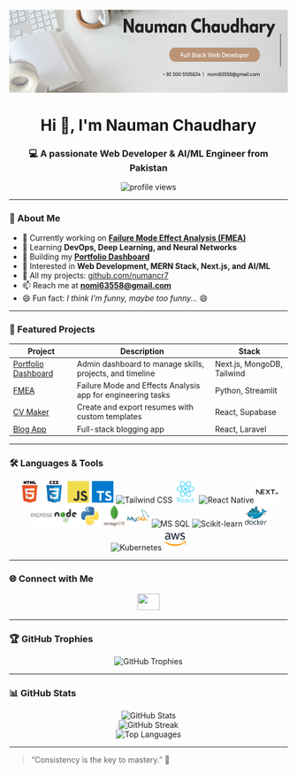 <p align="center">
  <img src="https://github.com/numancr7/numancr7/blob/main/Nauman%20Chaudhary.png" alt="logo" height="150" />
</p>

<h1 align="center">Hi 👋, I'm Nauman Chaudhary</h1>
<h3 align="center">💻 A passionate Web Developer & AI/ML Engineer from Pakistan</h3>

<p align="center">
  <img src="https://komarev.com/ghpvc/?username=numancr7&label=Profile%20views&color=0e75b6&style=flat" alt="profile views" />
</p>

---

### 🚀 About Me

- 🔭 Currently working on [**Failure Mode Effect Analysis (FMEA)**](https://github.com/numancr7/fmea)  
- 🌱 Learning **DevOps, Deep Learning, and Neural Networks**  
- 💼 Building my [**Portfolio Dashboard**](https://github.com/numancr7/portfolio_dashboard)  
- 🧠 Interested in **Web Development, MERN Stack, Next.js, and AI/ML**  
- 🧰 All my projects: [github.com/numancr7](https://github.com/numancr7)  
- 📫 Reach me at **nomi63558@gmail.com**  
- 😄 Fun fact: _I think I’m funny, maybe too funny..._ 😄  

---

### 🧩 Featured Projects

| Project | Description | Stack |
|--------|-------------|--------|
| [Portfolio Dashboard](https://github.com/numancr7/portfolio_dashboard) | Admin dashboard to manage skills, projects, and timeline | Next.js, MongoDB, Tailwind |
| [FMEA](https://github.com/numancr7/fmea) | Failure Mode and Effects Analysis app for engineering tasks | Python, Streamlit |
| [CV Maker](https://github.com/numancr7/cv-maker) | Create and export resumes with custom templates | React, Supabase |
| [Blog App](https://github.com/numancr7/blog-app) | Full-stack blogging app | React, Laravel |

---

### 🛠️ Languages & Tools

<p align="center">
  <!-- Web -->
  <img src="https://raw.githubusercontent.com/devicons/devicon/master/icons/html5/html5-original-wordmark.svg" width="40" title="HTML" />
  <img src="https://raw.githubusercontent.com/devicons/devicon/master/icons/css3/css3-original-wordmark.svg" width="40" title="CSS" />
  <img src="https://raw.githubusercontent.com/devicons/devicon/master/icons/javascript/javascript-original.svg" width="40" title="JavaScript" />
  <img src="https://raw.githubusercontent.com/devicons/devicon/master/icons/typescript/typescript-original.svg" width="40" title="TypeScript" />
  <img src="https://www.vectorlogo.zone/logos/tailwindcss/tailwindcss-icon.svg" width="40" title="Tailwind CSS" />
  <img src="https://raw.githubusercontent.com/devicons/devicon/master/icons/react/react-original-wordmark.svg" width="40" title="React" />
  <img src="https://reactnative.dev/img/header_logo.svg" width="40" title="React Native" />
  <img src="https://raw.githubusercontent.com/devicons/devicon/master/icons/nextjs/nextjs-original-wordmark.svg" width="40" title="Next.js" />

  <!-- Backend -->
  <img src="https://raw.githubusercontent.com/devicons/devicon/master/icons/express/express-original-wordmark.svg" width="40" title="Express.js" />
  <img src="https://raw.githubusercontent.com/devicons/devicon/master/icons/nodejs/nodejs-original-wordmark.svg" width="40" title="Node.js" />
  <img src="https://raw.githubusercontent.com/devicons/devicon/master/icons/python/python-original.svg" width="40" title="Python" />

  <!-- Databases -->
  <img src="https://raw.githubusercontent.com/devicons/devicon/master/icons/mongodb/mongodb-original-wordmark.svg" width="40" title="MongoDB" />
  <img src="https://raw.githubusercontent.com/devicons/devicon/master/icons/mysql/mysql-original-wordmark.svg" width="40" title="MySQL" />
  <img src="https://www.svgrepo.com/show/303229/microsoft-sql-server-logo.svg" width="40" title="MS SQL" />

  <!-- AI/ML -->
  <img src="https://upload.wikimedia.org/wikipedia/commons/0/05/Scikit_learn_logo_small.svg" width="40" title="Scikit-learn" />

  <!-- DevOps -->
  <img src="https://raw.githubusercontent.com/devicons/devicon/master/icons/docker/docker-original-wordmark.svg" width="40" title="Docker" />
  <img src="https://www.vectorlogo.zone/logos/kubernetes/kubernetes-icon.svg" width="40" title="Kubernetes" />
  <img src="https://raw.githubusercontent.com/devicons/devicon/master/icons/amazonwebservices/amazonwebservices-original-wordmark.svg" width="40" title="AWS" />
</p>

---

### 🌐 Connect with Me

<p align="center">
  <a href="https://linkedin.com/in/nouman-raza-3b93b92a7" target="_blank">
    <img src="https://raw.githubusercontent.com/rahuldkjain/github-profile-readme-generator/master/src/images/icons/Social/linked-in-alt.svg" height="30" width="40" />
  </a>
</p>

---

### 🏆 GitHub Trophies

<p align="center">
  <img src="https://github-profile-trophy.vercel.app/?username=numancr7&theme=gruvbox" alt="GitHub Trophies" />
</p>

---

### 📊 GitHub Stats

<p align="center">
  <img src="https://github-readme-stats.vercel.app/api?username=numancr7&show_icons=true&theme=tokyonight" alt="GitHub Stats" />
  <br />
  <img src="https://github-readme-streak-stats.herokuapp.com/?user=numancr7&theme=tokyonight" alt="GitHub Streak" />
  <br />
  <img src="https://github-readme-stats.vercel.app/api/top-langs/?username=numancr7&layout=compact&theme=tokyonight" alt="Top Languages" />
</p>

---

> “Consistency is the key to mastery.” 🚀
